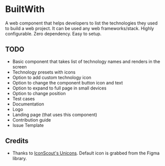 # BuiltWith
A web component that helps developers to list the technologies they used to build a web project. It can be used any web frameworks/stack. Highly configurable. Zero dependency. Easy to setup.

## TODO
 - Basic component that takes list of technology names and renders in the screen
 - Technology presets with icons
 - Option to add custom technology icon
 - Option to change the component button icon and text
 - Option to expand to full page in small devices
 - Option to change position
 - Test cases
 - Documentation
 - Logo
 - Landing page (that uses this component)
 - Contribution guide
 - Issue Template

 ## Credits
 - Thanks to [IconScout's Unicons](https://iconscout.com/unicons). Default icon is grabbed from the Figma library.